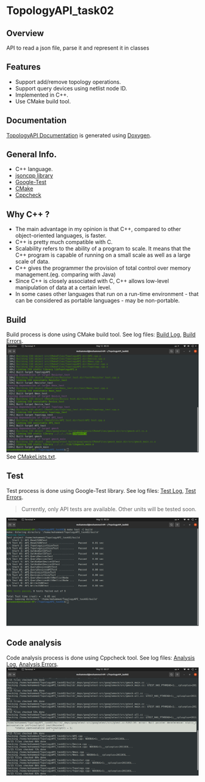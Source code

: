# TopologyAPI_task02

## Overview
API to read a json file, parse it and represent it in classes

## Features
- Support add/remove topology operations.
- Support query devices using netlist node ID.
- Implemented in C++.
- Use CMake build tool.

## Documentation
[TopologyAPI Documentation] is generated using [Doxygen].

## General Info.
- C++ language.
- [jsoncpp library]
- [Google-Test]
- [CMake]
- [Cppcheck]

## Why C++ ?
- The main advantage in my opinion is that C++, compared to other object-oriented languages, is faster.
- C++ is pretty much compatible with C.
- Scalability refers to the ability of a program to scale. It means that the C++ program is capable of running on a small scale as well as a large scale of data.
- C++ gives the programmer the provision of total control over memory management.(eg. comparing with Java)
- Since C++ is closely associated with C, C++ allows low-level manipulation of data at a certain level.
- In some cases other languages that run on a run-time environment - that can be considered as portable languages - may be non-portable.

## Build
Build process is done using CMake build tool.
See log files: [Build Log], [Build Errors].
![build screenshot](https://github.com/mohammed0x00/TopologyAPI_task02/blob/main/screenshots/build.png)
See [CMakeLists.txt].

## Test
Test process is done using Google-Test library.
See log files: [Test Log], [Test Errors].
> Currently, only API tests are available. Other units will be tested soon.

![test screenshot](https://github.com/mohammed0x00/TopologyAPI_task02/blob/main/screenshots/test.png)

## Code analysis
Code analysis process is done using Cppcheck tool.
See log files: [Analysis Log], [Analysis Errors].
![analusis screenshot](https://github.com/mohammed0x00/TopologyAPI_task02/blob/main/screenshots/analysis.png)

[jsoncpp library]: <https://github.com/open-source-parsers/jsoncpp>
[Google-Test]: <https://github.com/google/googletest>
[CMake]: <https://cmake.org/>
[TopologyAPI Documentation]: <https://mohammed0x00.github.io/TopologyAPI_task02/>
[Doxygen]: <https://www.doxygen.nl/>
[Build Log]:<https://github.com/mohammed0x00/TopologyAPI_task02/blob/main/log/build_log>
[Build Errors]:<https://github.com/mohammed0x00/TopologyAPI_task02/blob/main/log/build_errors>
[Test Log]:<https://github.com/mohammed0x00/TopologyAPI_task02/blob/main/log/test_log>
[Test Errors]:<https://github.com/mohammed0x00/TopologyAPI_task02/blob/main/log/test_errors>
[Analysis Log]:<https://github.com/mohammed0x00/TopologyAPI_task02/blob/main/log/analysis_log>
[Analysis Errors]:<https://github.com/mohammed0x00/TopologyAPI_task02/blob/main/log/analysis_errors>
[Cppcheck]:<https://cppcheck.sourceforge.io/>
[CMakeLists.txt]:<https://github.com/mohammed0x00/TopologyAPI_task02/blob/main/CMakeLists.txt>
